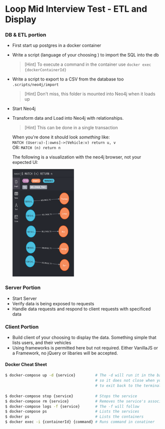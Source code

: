 # Loop Mid Interview Test - ETL and Display

### DB & ETL portion
- First start up postgres in a docker container
- Write a script (language of your choosing ) to import the SQL into the db
  > [Hint] To execute a command in the container use `docker exec {dockerContainerId}`
- Write a script to export to a CSV from the database too `.scripts/neo4j/import`
  > [Hint] Don't miss, this folder is mounted into Neo4j when it loads up
- Start Neo4j
- Transform data and Load into Neo4j with relationships.
  > [Hint] This can be done in a single transaction

  When you're done it should look _something_ like:<br/>
  `MATCH (User:u)-[:owns]->(Vehicle:v) return u, v`<br/>
  OR: `MATCH (n) return n`<br/>

  The following is a visualization with the neo4j browser, not your expected UI:
  </br>
  
  <img src="./Neo4J.png" width=200 height=350 />

### Server Portion
- Start Server
- Verify data is being exposed to requests
- Handle data requests and respond to client requests with specificed data

### Client Portion
- Build client of your choosing to display the data. Something simple that lists users, and their vehicles
- Using frameworks is permitted here but not required. Either VanillaJS or a Framework, no jQuery or libaries will be accepted.


#### **Docker Cheat Sheet**
```bash
$ docker-compose up -d {service}         # The -d will run it in the background,
                                         # so it does not close when you attempt
                                         # to exit back to the terminal

$ docker-compose stop {service}          # Stops the service
$ docker-compose rm {service}            # Removes the service's associated container
$ docker-compose logs -f {service}       # The -f will follow
$ docker-compose ps                      # Lists the services
$ docker ps                              # Lists the containers
$ docker exec -i {containerId} {command} # Runs command in conatiner
```      